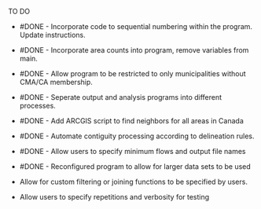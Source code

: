 TO DO

- #DONE - Incorporate code to sequential numbering within the program. Update instructions.
- #DONE - Incorporate area counts into program, remove variables from main.
- #DONE - Allow program to be restricted to only municipalities without CMA/CA membership.
- #DONE - Seperate output and analysis programs into different processes.
- #DONE - Add ARCGIS script to find neighbors for all areas in Canada
- #DONE - Automate contiguity processing according to delineation rules.
- #DONE - Allow users to specify minimum flows and output file names
- #DONE - Reconfigured program to allow for larger data sets to be used

- Allow for custom filtering or joining functions to be specified by users.
- Allow users to specify repetitions and verbosity for testing
